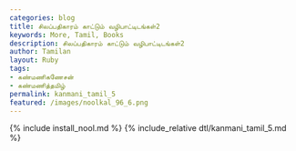 ```yaml
---  
categories: blog  
title: சிலப்பதிகாரம் காட்டும் வழிபாட்டிடங்கள்2
keywords: More, Tamil, Books  
description: சிலப்பதிகாரம் காட்டும் வழிபாட்டிடங்கள்2
author: Tamilan  
layout: Ruby  
tags:     
- கண்மணிகணேசன்
- கண்மணித்தமிழ்
permalink: kanmani_tamil_5  
featured: /images/noolkal_96_6.png  
---  
```

{% include install_nool.md %} 
{% include_relative dtl/kanmani_tamil_5.md %} 
